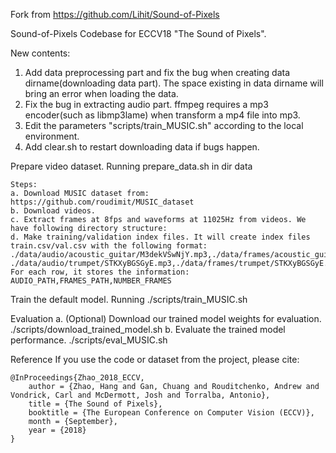 Fork from https://github.com/Lihit/Sound-of-Pixels

Sound-of-Pixels
Codebase for ECCV18 "The Sound of Pixels".


New contents:
1. Add data preprocessing part and fix the bug when creating data dirname(downloading data part). The space existing in data dirname will bring an error when loading the data.
2. Fix the bug in extracting audio part. ffmpeg requires a mp3 encoder(such as libmp3lame) when transform a mp4 file into mp3.
3. Edit the parameters "scripts/train_MUSIC.sh" according to the local environment.
4. Add clear.sh to restart downloading data if bugs happen.


Prepare video dataset.
Running prepare_data.sh in dir data

    Steps:
    a. Download MUSIC dataset from: https://github.com/roudimit/MUSIC_dataset
    b. Download videos.
    c. Extract frames at 8fps and waveforms at 11025Hz from videos. We have following directory structure:
    d. Make training/validation index files. It will create index files train.csv/val.csv with the following format:
    ./data/audio/acoustic_guitar/M3dekVSwNjY.mp3,./data/frames/acoustic_guitar/M3dekVSwNjY.mp4,1580
    ./data/audio/trumpet/STKXyBGSGyE.mp3,./data/frames/trumpet/STKXyBGSGyE.mp4,493
    For each row, it stores the information: AUDIO_PATH,FRAMES_PATH,NUMBER_FRAMES


Train the default model.
Running ./scripts/train_MUSIC.sh


Evaluation
a. (Optional) Download our trained model weights for evaluation.
    ./scripts/download_trained_model.sh
b. Evaluate the trained model performance.
    ./scripts/eval_MUSIC.sh


Reference
If you use the code or dataset from the project, please cite:

    @InProceedings{Zhao_2018_ECCV,
        author = {Zhao, Hang and Gan, Chuang and Rouditchenko, Andrew and Vondrick, Carl and McDermott, Josh and Torralba, Antonio},
        title = {The Sound of Pixels},
        booktitle = {The European Conference on Computer Vision (ECCV)},
        month = {September},
        year = {2018}
    }
